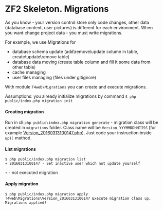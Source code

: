 # ZF2 Skeleton. Migrations

As you know - your version control store only code changes, other data (database content, user pictures)
is different for each environment. When you want change project data - you must write migrations.

For example, we use Migrations for
- database schema update (add\remove\update column in table, create\update\remove table)
- database data moving (create table column and fill it some data from other table)
- cache managing
- user files managing (files under gitignore)

With module `T4web\Migrations` you can create and execute migrations.

Assumptions: you already initialize migrations by command `$ php public/index.php migration init`

#### Creating migration

Run in cli `php public\index.php migration generate` - migration class will be created in `migrations`
folder. Class name will be `Version_YYYMMDDHHIISS` (for example [Version_20160313100147.php](https://github.com/t4web/zf2-skeleton/blob/master/migrations/Version_20160313100147.php)).
Just code your instruction inside `up()` method.

#### List migrations

```shell
$ php public/index.php migration list
+ 20160313100147 - Set inactive user which not update yourself
```

`+` - not executed migration

#### Apply migration
```shell
$ php public/index.php migration apply
T4web\Migrations\Version_20160313100147 Execute migration class up.
Migrations applied!
```
